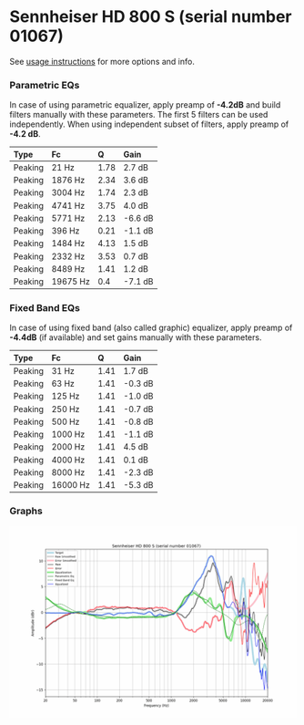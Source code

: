 # Sennheiser HD 800 S (serial number 01067)
See [usage instructions](https://github.com/jaakkopasanen/AutoEq#usage) for more options and info.

### Parametric EQs
In case of using parametric equalizer, apply preamp of **-4.2dB** and build filters manually
with these parameters. The first 5 filters can be used independently.
When using independent subset of filters, apply preamp of **-4.2 dB**.

| Type    | Fc       |    Q | Gain    |
|:--------|:---------|:-----|:--------|
| Peaking | 21 Hz    | 1.78 | 2.7 dB  |
| Peaking | 1876 Hz  | 2.34 | 3.6 dB  |
| Peaking | 3004 Hz  | 1.74 | 2.3 dB  |
| Peaking | 4741 Hz  | 3.75 | 4.0 dB  |
| Peaking | 5771 Hz  | 2.13 | -6.6 dB |
| Peaking | 396 Hz   | 0.21 | -1.1 dB |
| Peaking | 1484 Hz  | 4.13 | 1.5 dB  |
| Peaking | 2332 Hz  | 3.53 | 0.7 dB  |
| Peaking | 8489 Hz  | 1.41 | 1.2 dB  |
| Peaking | 19675 Hz | 0.4  | -7.1 dB |

### Fixed Band EQs
In case of using fixed band (also called graphic) equalizer, apply preamp of **-4.4dB**
(if available) and set gains manually with these parameters.

| Type    | Fc       |    Q | Gain    |
|:--------|:---------|:-----|:--------|
| Peaking | 31 Hz    | 1.41 | 1.7 dB  |
| Peaking | 63 Hz    | 1.41 | -0.3 dB |
| Peaking | 125 Hz   | 1.41 | -1.0 dB |
| Peaking | 250 Hz   | 1.41 | -0.7 dB |
| Peaking | 500 Hz   | 1.41 | -0.8 dB |
| Peaking | 1000 Hz  | 1.41 | -1.1 dB |
| Peaking | 2000 Hz  | 1.41 | 4.5 dB  |
| Peaking | 4000 Hz  | 1.41 | 0.1 dB  |
| Peaking | 8000 Hz  | 1.41 | -2.3 dB |
| Peaking | 16000 Hz | 1.41 | -5.3 dB |

### Graphs
![](./Sennheiser%20HD%20800%20S%20(serial%20number%2001067).png)